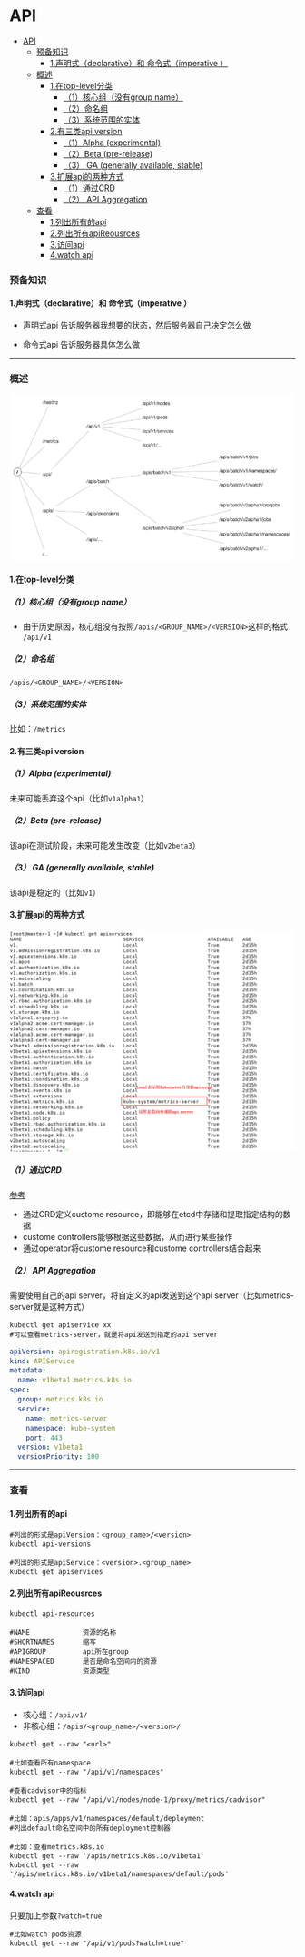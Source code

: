 # API

<!-- @import "[TOC]" {cmd="toc" depthFrom=1 depthTo=6 orderedList=false} -->
<!-- code_chunk_output -->

- [API](#api)
    - [预备知识](#预备知识)
      - [1.声明式（declarative）和 命令式（imperative ）](#1声明式declarative和-命令式imperative)
    - [概述](#概述)
      - [1.在top-level分类](#1在top-level分类)
        - [（1）核心组（没有group name）](#1核心组没有group-name)
        - [（2）命名组](#2命名组)
        - [（3）系统范围的实体](#3系统范围的实体)
      - [2.有三类api version](#2有三类api-version)
        - [（1）Alpha (experimental)](#1alpha-experimental)
        - [（2）Beta (pre-release)](#2beta-pre-release)
        - [（3）	GA (generally available, stable)](#3ga-generally-available-stable)
      - [3.扩展api的两种方式](#3扩展api的两种方式)
        - [（1）通过CRD](#1通过crd)
        - [（2） API Aggregation](#2-api-aggregation)
    - [查看](#查看)
      - [1.列出所有的api](#1列出所有的api)
      - [2.列出所有apiReousrces](#2列出所有apireousrces)
      - [3.访问api](#3访问api)
      - [4.watch api](#4watch-api)

<!-- /code_chunk_output -->

### 预备知识

#### 1.声明式（declarative）和 命令式（imperative ）
* 声明式api
告诉服务器我想要的状态，然后服务器自己决定怎么做

* 命令式api
告诉服务器具体怎么做

***

### 概述

![](./imgs/api_01.png)

#### 1.在top-level分类

##### （1）核心组（没有group name）
* 由于历史原因，核心组没有按照`/apis/<GROUP_NAME>/<VERSION>`这样的格式
`/api/v1`

##### （2）命名组
`/apis/<GROUP_NAME>/<VERSION>`

##### （3）系统范围的实体
比如：`/metrics`


#### 2.有三类api version

##### （1）Alpha (experimental)
未来可能丢弃这个api（比如`v1alpha1`）

##### （2）Beta (pre-release)
该api在测试阶段，未来可能发生改变（比如`v2beta3`）

##### （3）	GA (generally available, stable)
该api是稳定的（比如`v1`）

#### 3.扩展api的两种方式

![](./imgs/api_02.png)

##### （1）通过CRD
[参考](https://kubernetes.io/docs/concepts/extend-kubernetes/api-extension/custom-resources/)
* 通过CRD定义custome resource，即能够在etcd中存储和提取指定结构的数据
* custome controllers能够根据这些数据，从而进行某些操作
* 通过operator将custome resource和custome controllers结合起来

##### （2） API Aggregation
需要使用自己的api server，将自定义的api发送到这个api server（比如metrics-server就是这种方式）
```shell
kubectl get apiservice xx
#可以查看metrics-server，就是将api发送到指定的api server
```
```yaml
apiVersion: apiregistration.k8s.io/v1
kind: APIService
metadata:
  name: v1beta1.metrics.k8s.io
spec:
  group: metrics.k8s.io
  service:
    name: metrics-server
    namespace: kube-system
    port: 443
  version: v1beta1
  versionPriority: 100
```

***

### 查看

#### 1.列出所有的api
```shell
#列出的形式是apiVersion：<group_name>/<version>
kubectl api-versions

#列出的形式是apiService：<version>.<group_name>
kubectl get apiservices
```

#### 2.列出所有apiReousrces
```shell
kubectl api-resources

#NAME             资源的名称                              
#SHORTNAMES       缩写
#APIGROUP         api所在group             
#NAMESPACED       是否是命名空间内的资源
#KIND             资源类型
```

#### 3.访问api
* 核心组：`/api/v1/`
* 非核心组：`/apis/<group_name>/<version>/`
```shell
kubectl get --raw "<url>"

#比如查看所有namespace
kubectl get --raw "/api/v1/namespaces"

#查看cadvisor中的指标
kubectl get --raw "/api/v1/nodes/node-1/proxy/metrics/cadvisor"

#比如：apis/apps/v1/namespaces/default/deployment
#列出default命名空间中的所有deployment控制器

#比如：查看metrics.k8s.io
kubectl get --raw '/apis/metrics.k8s.io/v1beta1'
kubectl get --raw '/apis/metrics.k8s.io/v1beta1/namespaces/default/pods'
```

#### 4.watch api
只要加上参数`?watch=true`
```shell
#比如watch pods资源
kubectl get --raw "/api/v1/pods?watch=true"
```
